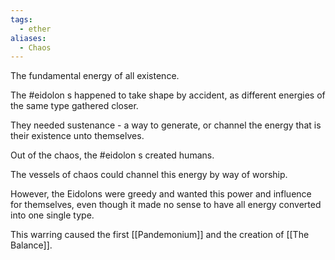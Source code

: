 ```yaml
---
tags:
  - ether
aliases:
  - Chaos
---
```

The fundamental energy of all existence.

The #eidolon s happened to take shape by accident, as different energies of the same type gathered closer.

They needed sustenance - a way to generate, or channel the energy that is their existence unto themselves.

Out of the chaos, the #eidolon s created humans.

The vessels of chaos could channel this energy by way of worship.

However, the Eidolons were greedy and wanted this power and influence for themselves, even though it made no sense to have all energy converted into one single type.

This warring caused the first [[Pandemonium]] and the creation of [[The Balance]].